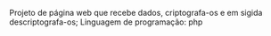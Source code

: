 Projeto de página web que recebe dados, criptografa-os e em sigida descriptografa-os;
Linguagem de programação: php
